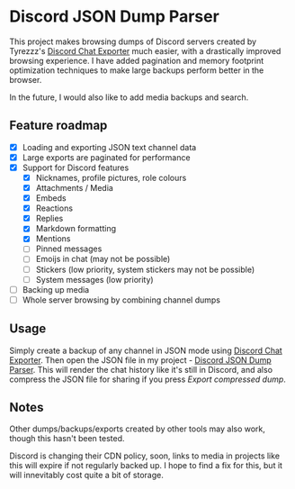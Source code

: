 # Discord JSON Dump Parser

This project makes browsing dumps of Discord servers created by Tyrezzz's [Discord Chat Exporter](https://github.com/Tyrrrz/DiscordChatExporter/) much easier, with a drastically improved browsing experience. I have added pagination and memory footprint optimization techniques to make large backups perform better in the browser.

In the future, I would also like to add media backups and search.

## Feature roadmap

- [x] Loading and exporting JSON text channel data
- [x] Large exports are paginated for performance
- [x] Support for Discord features
  - [x] Nicknames, profile pictures, role colours
  - [x] Attachments / Media
  - [x] Embeds
  - [x] Reactions
  - [x] Replies
  - [x] Markdown formatting
  - [x] Mentions
  - [ ] Pinned messages
  - [ ] Emoijs in chat (may not be possible)
  - [ ] Stickers (low priority, system stickers may not be possible)
  - [ ] System messages (low priority)
- [ ] Backing up media
- [ ] Whole server browsing by combining channel dumps

## Usage

Simply create a backup of any channel in JSON mode using [Discord Chat Exporter](https://github.com/Tyrrrz/DiscordChatExporter/). Then open the JSON file in my project - [Discord JSON Dump Parser](https://yiays.github.io/Discord-JSON-Dump-Parser). This will render the chat history like it's still in Discord, and also compress the JSON file for sharing if you press *Export compressed dump*.

## Notes

Other dumps/backups/exports created by other tools may also work, though this hasn't been tested.

Discord is changing their CDN policy, soon, links to media in projects like this will expire if not regularly backed up. I hope to find a fix for this, but it will innevitably cost quite a bit of storage.
